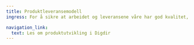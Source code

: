 ```yaml
---
title: Produktleveransemodell
ingress: For å sikre at arbeidet og leveransene våre har god kvalitet, jobber teamene etter et definert rammeverk og definerte metodikker. Teamene jobber systematisk og selvstendig, og leverer med ulik hyppighet. Vi sikrer at vi er forutsigbare og konsekvente ved å ha noen felles rammer for måten vi jobber på.

navigation_link:
  text: Les om produktutvikling i Digdir
---
```

